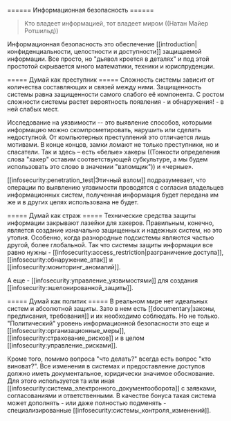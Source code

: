 ====== Информационная безопасность ======
> Кто владеет информацией, тот владеет миром ((Натан Майер Ротшильд))

Информационная безопасность это обеспечение [[introduction|конфиденциальности, целостности и доступности]] защищаемой информации. Все просто, но "дьявол кроется в деталях" и под этой простотой скрывается много математики, техники и юриспруденции.

===== Думай как преступник =====
Сложность системы зависит от количества составляющих и связей между ними. Защищенность системы равна защищенности самого слабого её компонента. С ростом сложности системы растет вероятность появления - и обнаружения! - в ней слабых мест. 

Исследование на уязвимости -- это выявление способов, которыми информацию можно скомпрометировать, нарушить или сделать недоступной. От компьютерных преступлений это отличается лишь мотивами. В конце концов, замки ломают не только преступники, но и спасатели. Так и здесь – есть «белые» хакеры ((Тонкости определения слова "хакер" оставим соответствующей субкультуре, а мы будем использовать это слово в значении "взломщик")) и «черные». 

[[infosecurity:penetration_test|Этичный взлом]] подразумевает, что операции по выявлению уязвимости проводятся с согласия владельцев информационных систем, полученная информация будет передана им же и в других целях использована не будет.

===== Думай как страж =====
Технические средства защиты информации закрывают лазейки для хакеров. Правильным, конечно, является создание изначально защищенных и надежных систем, но это утопия. Особенно, когда разнородные подсистемы являются частью другой, более глобальной. Так что системы защиты информации все равно нужны - [[infosecurity:access_restriction|разграничение доступа]], [[infosecurity:обнаружение_атак]] и [[infosecurity:мониторинг_аномалий]]. 

А еще - [[infosecurity:управление_уязвимостями]] для создания [[infosecurity:эшелонированной_защиты]].

===== Думай как политик =====
В реальном мире нет идеальных систем и абсолютной защиты. Зато в нем есть [[documentary|законы, предписания, требования]] и их необходимо соблюдать. Но не только. "Политический" уровень информационной безопасности это еще и [[infosecurity:организационные_меры]], [[infosecurity:страхование_рисков]] и в целом [[infosecurity:управление_рисками]]. 

Кроме того, помимо вопроса "что делать?" всегда есть вопрос "кто виноват?". Все изменения в системах и предоставление доступов должно иметь документальное, юридически значимое обоснование. Для этого используется та или иная [[infosecurity:система_электронного_документооборота]] с заявками, согласованиями и ответственными. В качестве бонуса такая система может дополнять - или даже полностью подменять - специализированные [[infosecurity:системы_контроля_изменений]].